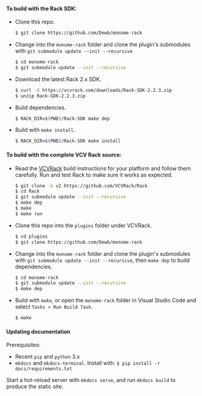 
#### To build with the Rack SDK:

* Clone this repo.
   ```bash
   $ git clone https://github.com/Dewb/monome-rack
   ```
* Change into the `monome-rack` folder and clone the plugin's submodules with `git submodule update --init --recursive`
   ```bash
   $ cd monome-rack
   $ git submodule update --init --recursive
   ```
* Download the latest Rack 2.x SDK.
   ```bash
   $ curl -O https://vcvrack.com/downloads/Rack-SDK-2.2.3.zip
   $ unzip Rack-SDK-2.2.3.zip
   ```

* Build dependencies.
   ```bash
   $ RACK_DIR=$(PWD)/Rack-SDK make dep
   ```

* Build with `make install`.
   ```bash
   $ RACK_DIR=$(PWD)/Rack-SDK make install
   ```

#### To build with the complete VCV Rack source:

* Read the [VCVRack](https://github.com/VCVRack/Rack) build instructions for your platform and follow them carefully. Run and test Rack to make sure it works as expected.
   ```bash
   $ git clone -b v2 https://github.com/VCVRack/Rack
   $ cd Rack
   $ git submodule update --init --recursive
   $ make dep
   $ make
   $ make run
   ``` 
* Clone this repo into the `plugins` folder under VCVRack.
   ```bash
   $ cd plugins
   $ git clone https://github.com/Dewb/monome-rack
   ```
* Change into the `monome-rack` folder and clone the plugin's submodules with `git submodule update --init --recursive`, then `make dep` to build dependencies.
   ```bash
   $ cd monome-rack
   $ git submodule update --init --recursive
   $ make dep
   ```
* Build with `make`, or open the `monome-rack` folder in Visual Studio Code and select `Tasks > Run Build Task`.
   ```bash
   $ make
   ```

#### Updating documentation

Prerequisites:
* Recent `pip` and `python` 3.x
* `mkdocs` and `mkdocs-terminal`. Install with:
   `$ pip install -r docs/requirements.txt`

Start a hot-reload server with `mkdocs serve`, and run `mkdocs build` to produce the static site.